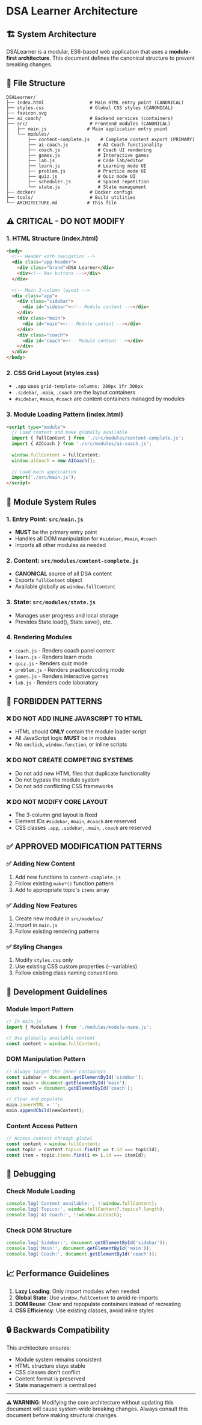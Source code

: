 # DSA Learner Architecture

## 🏗️ System Architecture

DSALearner is a modular, ES6-based web application that uses a **module-first architecture**. This document defines the canonical structure to prevent breaking changes.

## 📁 File Structure

```
DSALearner/
├── index.html                 # Main HTML entry point (CANONICAL)
├── styles.css                 # Global CSS styles (CANONICAL)
├── favicon.svg
├── ai_coach/                  # Backend services (containers)
├── src/                       # Frontend modules (CANONICAL)
│   ├── main.js               # Main application entry point
│   └── modules/
│       ├── content-complete.js    # Complete content export (PRIMARY)
│       ├── ai-coach.js           # AI Coach functionality
│       ├── coach.js              # Coach UI rendering
│       ├── games.js              # Interactive games
│       ├── lab.js                # Code lab/editor
│       ├── learn.js              # Learning mode UI
│       ├── problem.js            # Practice mode UI
│       ├── quiz.js               # Quiz mode UI
│       ├── scheduler.js          # Spaced repetition
│       └── state.js              # State management
├── docker/                    # Docker configs
├── tools/                     # Build utilities
└── ARCHITECTURE.md           # This file
```

## ⚠️ CRITICAL - DO NOT MODIFY

### 1. HTML Structure (index.html)
```html
<body>
  <!-- Header with navigation -->
  <div class="app-header">
    <div class="brand">DSA Learner</div>
    <div><!-- Nav buttons --></div>
  </div>
  
  <!-- Main 3-column layout -->
  <div class="app">
    <div class="sidebar">
      <div id="sidebar"><!-- Module content --></div>
    </div>
    <div class="main">
      <div id="main"><!-- Module content --></div>
    </div>
    <div class="coach">
      <div id="coach"><!-- Module content --></div>
    </div>
  </div>
</body>
```

### 2. CSS Grid Layout (styles.css)
- `.app` uses `grid-template-columns: 280px 1fr 300px`
- `.sidebar`, `.main`, `.coach` are the layout containers
- `#sidebar`, `#main`, `#coach` are content containers managed by modules

### 3. Module Loading Pattern (index.html)
```html
<script type="module">
  // Load content and make globally available
  import { fullContent } from './src/modules/content-complete.js';
  import { AICoach } from './src/modules/ai-coach.js';
  
  window.fullContent = fullContent;
  window.aiCoach = new AICoach();
  
  // Load main application
  import('./src/main.js');
</script>
```

## 🎯 Module System Rules

### 1. Entry Point: `src/main.js`
- **MUST** be the primary entry point
- Handles all DOM manipulation for `#sidebar`, `#main`, `#coach`
- Imports all other modules as needed

### 2. Content: `src/modules/content-complete.js`
- **CANONICAL** source of all DSA content
- Exports `fullContent` object
- Available globally as `window.fullContent`

### 3. State: `src/modules/state.js`
- Manages user progress and local storage
- Provides State.load(), State.save(), etc.

### 4. Rendering Modules
- `coach.js` - Renders coach panel content
- `learn.js` - Renders learn mode
- `quiz.js` - Renders quiz mode  
- `problem.js` - Renders practice/coding mode
- `games.js` - Renders interactive games
- `lab.js` - Renders code laboratory

## 🚫 FORBIDDEN PATTERNS

### ❌ DO NOT ADD INLINE JAVASCRIPT TO HTML
- HTML should **ONLY** contain the module loader script
- All JavaScript logic **MUST** be in modules
- No `onclick`, `window.function`, or inline scripts

### ❌ DO NOT CREATE COMPETING SYSTEMS
- Do not add new HTML files that duplicate functionality
- Do not bypass the module system
- Do not add conflicting CSS frameworks

### ❌ DO NOT MODIFY CORE LAYOUT
- The 3-column grid layout is fixed
- Element IDs `#sidebar`, `#main`, `#coach` are reserved
- CSS classes `.app`, `.sidebar`, `.main`, `.coach` are reserved

## ✅ APPROVED MODIFICATION PATTERNS

### ✅ Adding New Content
1. Add new functions to `content-complete.js`
2. Follow existing `make*()` function pattern
3. Add to appropriate topic's `items` array

### ✅ Adding New Features
1. Create new module in `src/modules/`
2. Import in `main.js`
3. Follow existing rendering patterns

### ✅ Styling Changes  
1. Modify `styles.css` only
2. Use existing CSS custom properties (--variables)
3. Follow existing class naming conventions

## 🔧 Development Guidelines

### Module Import Pattern
```javascript
// In main.js
import { ModuleName } from './modules/module-name.js';

// Use globally available content
const content = window.fullContent;
```

### DOM Manipulation Pattern
```javascript
// Always target the inner containers
const sidebar = document.getElementById('sidebar');
const main = document.getElementById('main'); 
const coach = document.getElementById('coach');

// Clear and populate
main.innerHTML = '';
main.appendChild(newContent);
```

### Content Access Pattern
```javascript
// Access content through global
const content = window.fullContent;
const topic = content.topics.find(t => t.id === topicId);
const item = topic.items.find(i => i.id === itemId);
```

## 🐛 Debugging

### Check Module Loading
```javascript
console.log('Content available:', !!window.fullContent);
console.log('Topics:', window.fullContent?.topics?.length);
console.log('AI Coach:', !!window.aiCoach);
```

### Check DOM Structure
```javascript
console.log('Sidebar:', document.getElementById('sidebar'));
console.log('Main:', document.getElementById('main'));
console.log('Coach:', document.getElementById('coach'));
```

## 📈 Performance Guidelines

1. **Lazy Loading**: Only import modules when needed
2. **Global State**: Use `window.fullContent` to avoid re-imports
3. **DOM Reuse**: Clear and repopulate containers instead of recreating
4. **CSS Efficiency**: Use existing classes, avoid inline styles

## 🔒 Backwards Compatibility

This architecture ensures:
- Module system remains consistent
- HTML structure stays stable  
- CSS classes don't conflict
- Content format is preserved
- State management is centralized

---

**⚠️ WARNING**: Modifying the core architecture without updating this document will cause system-wide breaking changes. Always consult this document before making structural changes.